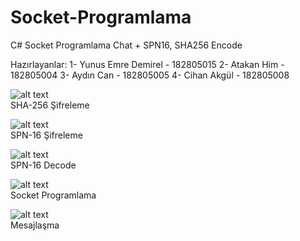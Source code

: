 # Socket-Programlama
C# Socket Programlama Chat + SPN16, SHA256 Encode

Hazırlayanlar: 
1- Yunus Emre Demirel - 182805015
2- Atakan Him - 182805004
3- Aydın Can - 182805005
4- Cihan Akgül - 182805008

![alt text](https://imgyukle.com/f/2022/02/06/ofGp6S.png) <br>
SHA-256 Şifreleme <br>

![alt text](https://imgyukle.com/f/2022/02/06/ofGqUR.png) <br>
SPN-16 Şifreleme <br>

![alt text](https://imgyukle.com/f/2022/02/06/ofGFtv.png) <br>
SPN-16 Decode <br>

![alt text](https://imgyukle.com/f/2022/02/06/ofGbO6.png) <br>
Socket Programlama <br>


![alt text](https://imgyukle.com/f/2022/02/06/ofG4Up.png) <br>
Mesajlaşma <br>
